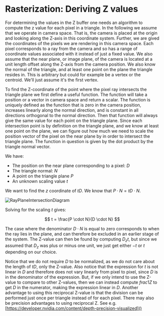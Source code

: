 # Rasterization: Deriving Z values

For determining the values in the Z buffer one needs an algorithm to compute the z value for each pixel in a triangle.
In the following we assume that we operate in camera space. That is, the camera is placed at the origin and looking along the Z-axis in this coordinate system.
Further, we are gived the coordinates of the pixels we are rendering in this camera space. Each pixel corresponds to a ray from the camera
and so has a range of coordinate values associated with it instead of just a fixed value. We also assume that the near plane, or image plane, of the camera is located
at a unit length offset along the Z-axis from the camera position. We also know the normal of the triangle, and at least one point on the plane the triangle resides in.
This is arbitrary but could for example be a vertex or the centroid. We'll just assume it's the first vertex.

To find the Z-coordinate of the point where the pixel ray intersects the triangle plane we first define a useful function.
The function will take a position or a vector in camera space and return a scalar.
The function is uniquely defined as the function that is zero in the camera position,
increases linearly along the normal direction,
and is constant in all directions orthogonal to the normal direction.
Then that function will always give the same value for each point on the triangle plane.
Since each intersection point is by definition on the triangle plane, and we know at least one point on the plane,
we can figure out how much we need to scale the position vector of the pixel on the near plane by in order to intersect the triangle plane.
The function in question is given by the dot product by the triangle normal vector.

We have:
- The position on the near plane corresponding to a pixel: $D$
- The triangle normal: $N$
- A point on the triangle plane $P$
- An unknown scaling value $t$

We want to find the $z$ coordinate of $tD$.
We know that $P \cdot N = tD \cdot N$.

![RayPlaneIntersectionDiagram](https://user-images.githubusercontent.com/5385533/213801909-5d60ba16-345f-4b38-a099-bdde0199bde6.png)

Solving for the scaling $t$ gives:

$$ t  = \frac{P \cdot N}{D \cdot N} $$

The case where the denominator $D \cdot N$ is equal to zero corresponds to when the ray lies in the plane, and can therefore be excluded in an earlier stage of the system.
The Z-value can then be found by computing $D_z t$, but since we assumed that $D_z$ was plus or minus one unit, we just get either $-t$ or $t$ depending on our choice.

Notice that we do not require $D$ to be normalized, as we do not care about the length of $tD$, only the Z-value.
Also notice that the expression for $t$ is not linear in $D$ and therefore does not vary linearly from pixel to pixel, since $D$ is in the denominator of the expression. But, if we only intend to use the Z-value to compare to other Z-values, then we can instead compute $frac{1}{Z}$ to get $D$ in the numerator, making the expression linear in $D$. Another advantage to using this reciprocal Z-value is that the division can be performed just once per triangle instead of for each pixel.
There may also be precision advantages to using reciprocal Z. See e.g. [https://developer.nvidia.com/content/depth-precision-visualized]()


